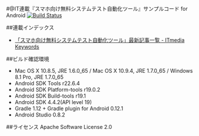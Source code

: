 #@IT連載『スマホ向け無料システムテスト自動化ツール』サンプルコード for Android
[![Build Status](https://travis-ci.org/nowsprinting/AndroidAppsTestAutomationSamples.svg?branch=master)](https://travis-ci.org/nowsprinting/AndroidAppsTestAutomationSamples)


##連載インデックス
- [「スマホ向け無料システムテスト自動化ツール」最新記事一覧 - ITmedia Keywords](http://www.atmarkit.co.jp/ait/kw/smapho_testtool.html)


##ビルド確認環境
- Mac OS X 10.8.5, JRE 1.6.0_65 / Mac OS X 10.9.4, JRE 1.7.0_65 / Windows 8.1 Pro, JRE 1.7.0_65
- Android SDK Tools r22.6.4
- Android SDK Platform-tools r19.0.2
- Android SDK Build-tools r19.1
- Android SDK 4.4.2(API level 19)
- Gradle 1.12 + Gradle plugin for Android 0.12.1
- Android Studio 0.8.2


##ライセンス
Apache Software License 2.0
